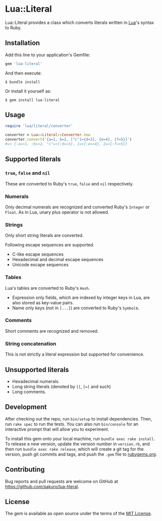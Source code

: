 # Lua::Literal

Lua::Literal provides a class which converts literals written in [Lua](https://www.lua.org/)'s syntax to Ruby.

## Installation

Add this line to your application's Gemfile:

```ruby
gem 'lua-literal'
```

And then execute:

    $ bundle install

Or install it yourself as:

    $ gem install lua-literal

## Usage

```ruby
require 'lua/literal/converter'

converter = Lua::Literal::Converter.new
converter.convert('{a=1, b=2, ["c"]={d=3}, {e=4}, {f=5}}')
#=> {:a=>1, :b=>2, "c"=>{:d=>3}, 1=>{:e=>4}, 2=>{:f=>5}}
```

## Supported literals

### `true`, `false` and `nil`

These are converted to Ruby's `true`, `false` and `nil` respectively.

### Numerals

Only decimal numerals are recognized and converted Ruby's `Integer` or `Float`.
As in Lua, unary plus operator is not allowed.

### Strings

Only short string literals are converted.

Following escape sequences are supported.

* C-like escape sequences
* Hexadecimal and decimal escape sequences
* Unicode escape sequences

### Tables

Lua's tables are converted to Ruby's `Hash`.

* Expression only fields, which are indexed by integer keys in Lua, are also stored as key-value pairs.
* Name only keys (not in `[...]`) are converted to Ruby's `Symbol`s.

### Comments

Short comments are recognized and removed.

### String concatenation

This is not strictly a literal expression but supported for convenience.

## Unsupported literals

* Hexadecimal numerals.
* Long string literals (denoted by `[[`, `[=[` and such)
* Long comments.

## Development

After checking out the repo, run `bin/setup` to install dependencies. Then, run `rake spec` to run the tests. You can also run `bin/console` for an interactive prompt that will allow you to experiment.

To install this gem onto your local machine, run `bundle exec rake install`. To release a new version, update the version number in `version.rb`, and then run `bundle exec rake release`, which will create a git tag for the version, push git commits and tags, and push the `.gem` file to [rubygems.org](https://rubygems.org).

## Contributing

Bug reports and pull requests are welcome on GitHub at https://github.com/sakuro/lua-literal.


## License

The gem is available as open source under the terms of the [MIT License](https://opensource.org/licenses/MIT).
